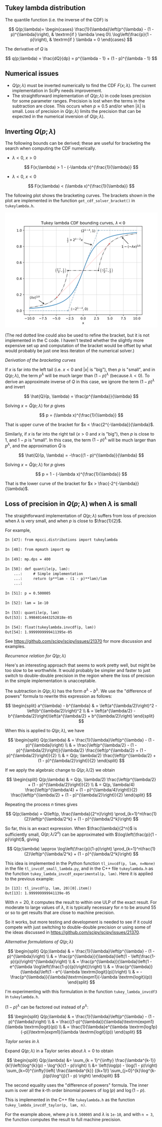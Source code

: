 Tukey lambda distribution
-------------------------

The quantile function (i.e. the inverse of the CDF) is

$$
Q(p;\lambda)= 
  \begin{cases}
    \frac{1}{\lambda}\left(p^{\lambda} - (1 - p)^{\lambda}\right),  & \textrm{if } \lambda \neq 0\\
    \log\left(\frac{p}{1 - p}\right),                               & \textrm{if } \lambda = 0
  \end{cases}
$$

The derivative of $Q$ is

$$
q(p;\lambda) = \frac{dQ}{dp} = p^{\lambda - 1} + (1 - p)^{\lambda - 1}
$$

Numerical issues
----------------
* $Q(p;\lambda)$ must be inverted numerically to find the CDF $F(x; \lambda)$.
  The current implementation in SciPy needs improvement.
* The straightforward implementation of $Q(p;\lambda)$ in code loses precision
  for some parameter ranges.  Precision is lost when the terms in the subtraction
  are close.  This occurs when $p \approx 0.5$ and/or when $|\lambda|$ is small.
  Loss of precision in $Q(p;\lambda)$ limits the precision that can be expected
  in the numerical inversion of $Q(p;\lambda)$.


Inverting $Q(p;\lambda)$
------------------------

The following bounds can be derived; these are useful for bracketing the search
when computing the CDF numerically.

* $\lambda < 0$, $x > 0$

$$
    F(x;\lambda) > 1 - (-\lambda x)^{\frac{1}{\lambda}}
$$

* $\lambda < 0$, $x < 0$

$$
    F(x;\lambda) < (\lambda x)^{\frac{1}{\lambda}}
$$

The following plot shows the bracketing curves.  The brackets shown in the
plot are implemented in the function `get_cdf_solver_bracket()` in `tukeylambda.h`.

![CDF bracketing curves](https://github.com/WarrenWeckesser/experiments/blob/main/c++/boost/tukeylambda/cdf_curves.svg)

(The red dotted line could also be used to refine the bracket, but it is
not implemented in the C code.  I haven't tested whether the slightly more
expensive set up and computation of the bracket would be offset by what
would probably be just one less iteraton of the numerical solver.)

*Derivation of the bracketing curves*

If $x$ is far into the left tail (i.e. $x < 0$ and $|x|$ is "big"), then $p$ is "small",
and in $Q(p;\lambda)$, the term $p^{\lambda}$ will be much larger than $(1 - p)^{\lambda}$ (because $\lambda < 0$).  To derive an approximate inverse of $Q$ in this case, we ignore
the term $(1 - p)^{\lambda}$ and invert

$$
  \hat{Q}(p, \lambda) = \frac{p^{\lambda}}{\lambda}
$$

Solving $x = \hat{Q}(p;\lambda)$ for $p$ gives

$$
    p = (\lambda x)^{\frac{1}{\lambda}}
$$

That is upper curve of the bracket for $x < \frac{2^{-\lambda}}{\lambda}$.

Similarly, if $x$ is far into the right tail ($x > 0$ and $x$ is "big"), then $p$
is close to $1$, and $1 - p$ is "small". In this case, the term $(1 - p)^{\lambda}$
will be much larger than $p^{\lambda}$, and the approximation $\hat{Q}$ is

$$
  \hat{Q}(p, \lambda) = -\frac{(1 - p)^{\lambda}}{\lambda}
$$

Solving $x = \hat{Q}(p;\lambda)$ for $p$ gives

$$
    p = 1 - (-\lambda x)^{\frac{1}{\lambda}}
$$

That is the lower curve of the bracket for $x > \frac{-2^{-\lambda}}{\lambda}$.


Loss of precision in $Q(p; \lambda)$ when $\lambda$ is small
------------------------------------------------------------

The straightforward implementation of $Q(p; \lambda)$ suffers
from loss of precision when $\lambda$ is very small, and when $p$ is
close to $\frac{1}{2}$.

For example,

```
In [47]: from mpsci.distributions import tukeylambda

In [48]: from mpmath import mp

In [49]: mp.dps = 400

In [50]: def quantile(p, lam):
    ...:     # Simple implementation
    ...:     return (p**lam - (1 - p)**lam)/lam
    ...: 

In [51]: p = 0.500005

In [52]: lam = 1e-10

In [53]: quantile(p, lam)
Out[53]: 1.9984014443252818e-05

In [54]: float(tukeylambda.invcdf(p, lam))
Out[54]: 1.9999999999411395e-05
```

See https://github.com/scipy/scipy/issues/21370 for more discussion
and examples.

*Recurrence relation for* $Q(p;\lambda)$

Here's an interesting approach that seems to work pretty well,
but might be too slow to be worthwhile.  It would probably be simpler
and faster to just switch to double-double precision in the region
where the loss of precision in the simple implementation is
unacceptable.

The subtraction in $Q(p;\lambda)$ has the form $a^{\lambda} - b^{\lambda}$.
We use the "difference of powers" formula to rewrite this expression as follows:

$$
\begin{split}
a^{\lambda} - b^{\lambda}
  & = \left(a^{\lambda/2}\right)^2 - \left(b^{\lambda/2}\right)^2 \\
  & = \left(a^{\lambda/2} - b^{\lambda/2}\right)\left(a^{\lambda/2} + b^{\lambda/2}\right)
\end{split}
$$

When this is applied to $Q(p;\lambda)$, we have

$$
\begin{split}
Q(p;\lambda)
  & = \frac{1}{\lambda}\left(p^{\lambda} - (1 - p)^{\lambda}\right) \\
  & = \frac{\left(p^{\lambda/2} - (1 - p)^{\lambda/2}\right)}{\lambda/2}
      \frac{\left(p^{\lambda/2} + (1 - p)^{\lambda/2}\right)}{2} \\
  & = Q(p; \lambda/2) \frac{\left(p^{\lambda/2} + (1 - p)^{\lambda/2}\right)}{2}
\end{split}
$$

If we apply the algebraic change to $Q(p; \lambda/2)$ we obtain

$$
\begin{split}
Q(p;\lambda)
  & = Q(p, \lambda/2) \frac{\left(p^{\lambda/2} + (1 - p)^{\lambda/2}\right)}{2} \\
  & = Q(p, \lambda/4) \frac{\left(p^{\lambda/4} + (1 - p)^{\lambda/4}\right)}{2}
                      \frac{\left(p^{\lambda/2} + (1 - p)^{\lambda/2}\right)}{2}
\end{split}
$$

Repeating the process $n$ times gives

$$
Q(p;\lambda)
  = Q\left(p, \frac{\lambda}{2^n}\right) \prod_{k=1}^n\frac{1}{2}\left(p^{\lambda/2^k} + (1 - p)^{\lambda/2^k}\right)
$$

So far, this is an exact expression. When $\frac{\lambda}{2^n}$ is sufficiently small,
$Q(p;\lambda/2^n)$ can be approximated with $\log\left(\frac{p}{1 - p}\right)$,
giving

$$
Q(p;\lambda) \approx 
   \log\left(\frac{p}{1-p}\right)
   \prod_{k=1}^n\frac{1}{2}\left(p^{\lambda/2^k} + (1 - p)^{\lambda/2^k}\right)
$$

This idea is implemented in the Python function `tl_invcdf(p, lam, n=None)`
in the file `tl_invcdf_small_lambda.py`, and in the C++ file `tukeylambda.h` as
the function `tukey_lambda_invcdf_experimental(p, lam)`.
Here it is applied to the previous example:

```
In [13]: tl_invcdf(p, lam, 20)[0].item()
Out[13]: 1.999999999941139e-05
```

With $n=20$, it computes the result to within one ULP of the exact result.
For moderate to large values of $\lambda$, it is typically necessary for $n$
to be around 55 or so to get results that are close to machine precision.

So it works, but more testing and development is needed to see if
it could compete with just switching to double-double precision or using
some of the ideas discussed in https://github.com/scipy/scipy/issues/21370.

*Alternative formulations of* $Q(p;\lambda)$

$$
\begin{split}
Q(p;\lambda)
  & = \frac{1}{\lambda}\left(p^{\lambda} - (1 - p)^{\lambda}\right) \\
  & = \frac{p^{\lambda}}{\lambda}\left(1 - \left(\frac{1-p}{p}\right)^{\lambda}\right) \\
  & = \frac{p^{\lambda}}{\lambda}\left(1 - e^{\lambda \log\left(\frac{1-p}{p}\right)}\right) \\
  & = \frac{p^{\lambda}}{\lambda}\left(1 - e^{-\lambda \textrm{logit}(p)}\right) \\
  & = -\frac{p^{\lambda}}{\lambda}\textrm{expm1}(-\lambda \textrm{logit}(p))
\end{split}
$$

I'm experimenting with this formulation in the function `tukey_lambda_invcdf3` in `tukeylambda.h`.

$(1 - p)^\lambda$ can be factored out instead of $p^\lambda$:

$$
\begin{split}
Q(p;\lambda)
  & = \frac{1}{\lambda}\left(p^{\lambda} - (1 - p)^{\lambda}\right) \\
  & = \frac{(1-p)^{\lambda}}{\lambda}\textrm{expm1}(\lambda \textrm{logit}(p)) \\
  & = \frac{1}{\lambda}e^{\lambda \textrm{log1p}(-p)}\textrm{expm1}(\lambda \textrm{logit}(p))
\end{split}
$$

*Taylor series in* $\lambda$

Expand $Q(p;\lambda)$ in a Taylor series about $\lambda = 0$ to obtain

$$
\begin{split}
Q(p;\lambda)
    &= \sum_{k = 1}^{\infty} \frac{\lambda^{k-1}}{k!}\left(\log^{k}(p) - \log^{k}(1 - p)\right) \\
    &= \left(\log(p) - \log(1 - p)\right)
        \sum_{k=0}^{\infty}\left(
                             \frac{\lambda^{k}}
                                  {(k+1)!}
                             \sum_{j=0}^{k}\log^{k-j}(p)\log^{j}(1 - p)
                           \right)
\end{split}
$$

The second equality uses the "difference of powers" formula.
The inner sum is over all the $k$-th order binomial powers of $\log(p)$ and $\log(1 - p)$.

This is implemented in the C++ file `tukeylambda.h` as
the function `tukey_lambda_invcdf_taylor(p, lam, n)`.

For the example above, where $p$ is `0.500005` and $\lambda$ is `1e-10`, and with
`n = 3`, the function computes the result to full machine precision.